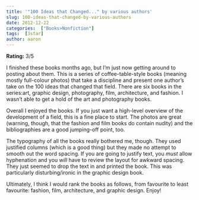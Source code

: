 ```yaml
---
title: '"100 Ideas that Changed..." by various authors'
slug: 100-ideas-that-changed-by-various-authors
date: 2012-12-22
categories:  ["Books>Nonfiction"]
tags:  [3star]
author: aaron
---
```


**Rating:** 3/5

I finished these books months ago, but I’m just now getting around to posting about them. This is a series of coffee-table-style books (meaning mostly full-colour photos) that take a discipline and present one author’s take on the 100 ideas that changed that field. There are six books in the series:art, graphic design, photography, film, architecture, and fashion. I wasn’t able to get a hold of the art and photography books.

Overall I enjoyed the books. If you just want a high-level overview of the development of a field, this is a fine place to start. The photos are great (warning, though, that the fashion and film books do contain nudity) and the bibliographies are a good jumping-off point, too.

The typography of all the books really bothered me, though. They used justified columns (which is a good thing) but they made no attempt to smooth out the word spacing. If you are going to justify text, you *must* allow hyphenation and you *will* have to review the layout for awkward spacing. They just seemed to drop the text in and printed the book. This was particularly disturbing/ironic in the graphic design book.

Ultimately, I think I would rank the books as follows, from favourite to least favourite: fashion, film, architecture, and graphic design. Enjoy!

